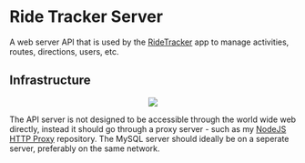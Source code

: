 # Ride Tracker Server
A web server API that is used by the [RideTracker](https://github.com/nora-soderlund/RideTracker) app to manage activities, routes, directions, users, etc.

## Infrastructure
<p align="center">
  <img src="https://user-images.githubusercontent.com/78360666/209476010-0c3762f7-808f-4691-ba29-ce9bf6dfa765.svg">
</p>

The API server is not designed to be accessible through the world wide web directly, instead it should go through a proxy server - such as my [NodeJS HTTP Proxy](https://github.com/nora-soderlund/NodeJS-HTTP-Proxy) repository. The MySQL server should ideally be on a seperate server, preferably on the same network.
